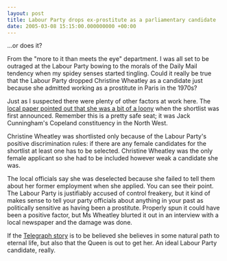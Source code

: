 ```yaml
---
layout: post
title: Labour Party drops ex-prostitute as a parliamentary candidate
date: 2005-03-08 15:15:00.000000000 +00:00
---
```

...or does it?

From the "more to it than meets the eye" department. I was all set to be outraged at the Labour Party bowing to the morals of the Daily Mail tendency when my spidey senses started tingling. Could it really be true that the Labour Party dropped Christine Wheatley as a candidate just because she admitted working as a prostitute in Paris in the 1970s?

Just as I suspected there were plenty of other factors at work here. The <a href="http://www.nwemail.co.uk/news/viewarticle.aspx?id=183120">local paper pointed out that she was a bit of a loony</a> when the shortlist was first announced. Remember this is a pretty safe seat; it was Jack Cunningham's Copeland constituency in the North West.

Christine Wheatley was shortlisted only because of the Labour Party's positive discrimination rules: if there are any female candidates for the shortlist at least one has to be selected. Christine Wheatley was the only female applicant so she had to be included however weak a candidate she was.

The local officials say she was deselected because she failed to tell them about her former employment when she applied. You can see their point. The Labour Party is justifiably accused of control freakery, but it kind of makes sense to tell your party officials about anything in your past as politically sensitive as having been a prostitute. Properly spun it could have been a positive factor, but Ms Wheatley blurted it out in an interview with a local newspaper and the damage was done.

If the <a href="http://money.telegraph.co.uk/news/main.jhtml;sessionid=WE0HL0W0AGUUDQFIQMGSM5WAVCBQWJVC?xml=/news/2005/02/25/ntart25.xml&amp;secureRefresh=true&amp;_requestid=7098">Telegraph story</a> is to be believed she believes in some natural path to eternal life, but also that the Queen is out to get her. An ideal Labour Party candidate, really.
